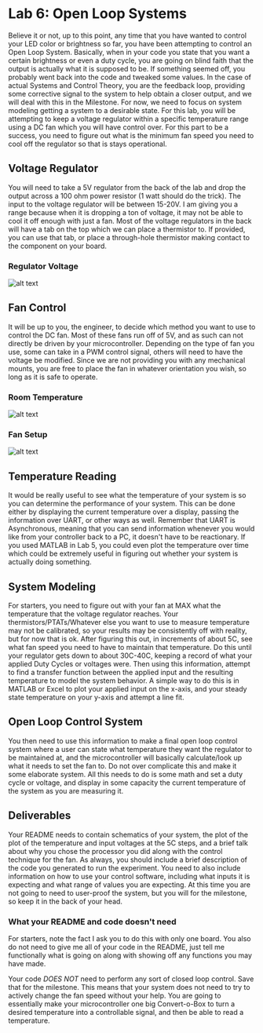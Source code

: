 # Lab 6: Open Loop Systems
Believe it or not, up to this point, any time that you have wanted to control your LED color or brightness so far, you have been attempting to control an Open Loop System. Basically, when in your code you state that you want a certain brightness or even a duty cycle, you are going on blind faith that the output is actually what it is supposed to be. If something seemed off, you probably went back into the code and tweaked some values. In the case of actual Systems and Control Theory, you are the feedback loop, providing some corrective signal to the system to help obtain a closer output, and we will deal with this in the Milestone. For now, we need to focus on system modeling getting a system to a desirable state. For this lab, you will be attempting to keep a voltage regulator within a specific temperature range using a DC fan which you will have control over. For this part to be a success, you need to figure out what is the minimum fan speed you need to cool off the regulator so that is stays operational.

## Voltage Regulator
You will need to take a 5V regulator from the back of the lab and drop the output across a 100 ohm power resistor (1 watt should do the trick). The input to the voltage regulator will be between 15-20V. I am giving you a range because when it is dropping a ton of voltage, it may not be able to cool it off enough with just a fan. Most of the voltage regulators in the back will have a tab on the top which we can place a thermistor to. If provided, you can use that tab, or place a through-hole thermistor making contact to the component on your board.

### Regulator Voltage
![alt text](images/regulator.jpg "regulator")


## Fan Control
It will be up to you, the engineer, to decide which method you want to use to control the DC fan. Most of these fans run off of 5V, and as such can not directly be driven by your microcontroller. Depending on the type of fan you use, some can take in a PWM control signal, others will need to have the voltage be modified. Since we are not providing you with any mechanical mounts, you are free to place the fan in whatever orientation you wish, so long as it is safe to operate.

### Room Temperature
![alt text](images/roomTemp.jpg "roomtemp")

### Fan Setup
![alt text](images/fanSetup.jpg "Fansetup")


## Temperature Reading
It would be really useful to see what the temperature of your system is so you can determine the performance of your system. This can be done either by displaying the current temperature over a display, passing the information over UART, or other ways as well. Remember that UART is Asynchronous, meaning that you can send information whenever you would like from your controller back to a PC, it doesn't have to be reactionary. If you used MATLAB in Lab 5, you could even plot the temperature over time which could be extremely useful in figuring out whether your system is actually doing something. 


## System Modeling
For starters, you need to figure out with your fan at MAX what the temperature that the voltage regulator reaches. Your thermistors/PTATs/Whatever else you want to use to measure temperature may not be calibrated, so your results may be consistently off with reality, but for now that is ok. After figuring this out, in increments of about 5C, see what fan speed you need to have to maintain that temperature. Do this until your regulator gets down to about 30C-40C, keeping a record of what your applied Duty Cycles or voltages were. Then using this information, attempt to find a transfer function between the applied input and the resulting temperature to model the system behavior. A simple way to do this is in MATLAB or Excel to plot your applied input on the x-axis, and your steady state temperature on your y-axis and attempt a line fit.

## Open Loop Control System
You then need to use this information to make a final open loop control system where a user can state what temperature they want the regulator to be maintained at, and the microcontroller will basically calculate/look up what it needs to set the fan to. Do not over complicate this and make it some elaborate system. All this needs to do is some math and set a duty cycle or voltage, and display in some capacity the current temperature of the system as you are measuring it.










## Deliverables
Your README needs to contain schematics of your system, the plot of the plot of the temperature and input voltages at the 5C steps, and a brief talk about why you chose the processor you did along with the control technique for the fan. As always, you should include a brief description of the code you generated to run the experiment. You need to also include information on how to use your control software, including what inputs it is expecting and what range of values you are expecting. At this time you are not going to need to user-proof the system, but you will for the milestone, so keep it in the back of your head.

### What your README and code doesn't need
For starters, note the fact I ask you to do this with only one board. You also do not need to give me all of your code in the README, just tell me functionally what is going on along with showing off any functions you may have made.

Your code *DOES NOT* need to perform any sort of closed loop control. Save that for the milestone. This means that your system does not need to try to actively change the fan speed without your help. You are going to essentially make your microcontroller one big Convert-o-Box to turn a desired temperature into a controllable signal, and then be able to read a temperature.